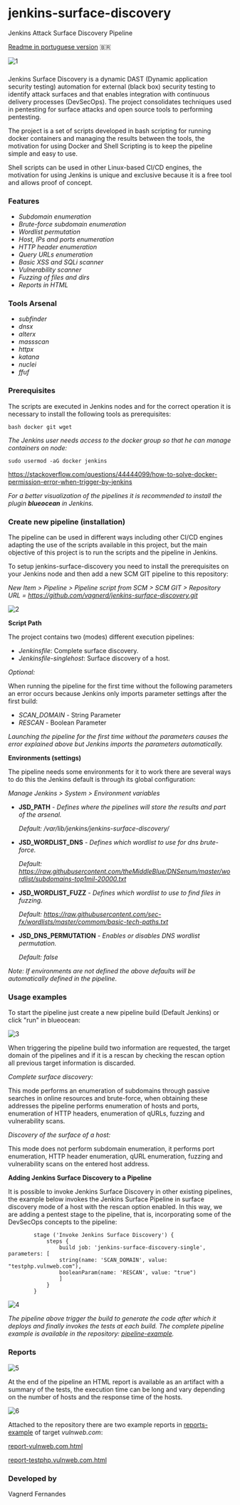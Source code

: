 # jenkins-surface-discovery
Jenkins Attack Surface Discovery Pipeline

[Readme in portuguese version](https://github.com/vagnerd/jenkins-surface-discovery/blob/master/README-pt.md) 🇧🇷

![1](https://github.com/vagnerd/jenkins-surface-discovery/assets/4332906/70794e22-2b49-4b90-90e8-7cdfde0ea1ab)

### 

Jenkins Surface Discovery is a dynamic DAST (Dynamic application security testing) automation for external (black box) security testing to identify attack surfaces and that enables integration with continuous delivery processes (DevSecOps). The project consolidates techniques used in pentesting for surface attacks and open source tools to performing pentesting.

The project is a set of scripts developed in bash scripting for running docker containers and managing the results between the tools, the motivation for using Docker and Shell Scripting is to keep the pipeline simple and easy to use.

Shell scripts can be used in other Linux-based CI/CD engines, the motivation for using Jenkins is unique and exclusive because it is a free tool and allows proof of concept.

### Features
* *Subdomain enumeration*
* *Brute-force subdomain enumeration*
* *Wordlist permutation*
* *Host, IPs and ports enumeration*
* *HTTP header enumeration*
* *Query URLs enumeration*
* *Basic XSS and SQLi scanner*
* *Vulnerability scanner*
* *Fuzzing of files and dirs*
* *Reports in HTML*
  
### Tools Arsenal
* *subfinder*
* *dnsx*
* *alterx*
* *massscan*
* *httpx*
* *katana*
* *nuclei*
* *ffuf*

### Prerequisites
The scripts are executed in Jenkins nodes and for the correct operation it is necessary to install the following tools as prerequisites:

```bash docker git wget```

*The Jenkins user needs access to the docker group so that he can manage containers on node:*
```
sudo usermod -aG docker jenkins
```
https://stackoverflow.com/questions/44444099/how-to-solve-docker-permission-error-when-trigger-by-jenkins

*For a better visualization of the pipelines it is recommended to install the plugin **blueocean** in Jenkins.*

### Create new pipeline (installation)

The pipeline can be used in different ways including other CI/CD engines adapting the use of the scripts available in this project, but the main objective of this project is to run the scripts and the pipeline in Jenkins.

To setup jenkins-surface-discovery you need to install the prerequisites on your Jenkins node and then add a new SCM GIT pipeline to this repository:

*New Item > Pipeline > Pipeline script from SCM > SCM GIT > Repository URL = https://github.com/vagnerd/jenkins-surface-discovery.git*

![2](https://github.com/vagnerd/jenkins-surface-discovery/assets/4332906/8ff8f61d-c6a0-4a46-97c9-546e0851a2bc)

**Script Path**

The project contains two (modes) different execution pipelines:

* *Jenkinsfile*: Complete surface discovery.
* *Jenkinsfile-singlehost*: Surface discovery of a host.

*Optional:*

When running the pipeline for the first time without the following parameters an error occurs because Jenkins only imports parameter settings after the first build:
* *SCAN_DOMAIN* - String Parameter
* *RESCAN* - Boolean Parameter

*Launching the pipeline for the first time without the parameters causes the error explained above but Jenkins imports the parameters automatically.*

**Environments (settings)**

The pipeline needs some environments for it to work there are several ways to do this the Jenkins default is through its global configuration:

*Manage Jenkins > System > Environment variables*

* **JSD_PATH** - *Defines where the pipelines will store the results and part of the arsenal.*
  
  *Default: /var/lib/jenkins/jenkins-surface-discovery/*
  
* **JSD_WORDLIST_DNS** - *Defines which wordlist to use for dns brute-force.*

  *Default: https://raw.githubusercontent.com/theMiddleBlue/DNSenum/master/wordlist/subdomains-top1mil-20000.txt*
  
* **JSD_WORDLIST_FUZZ** - *Defines which wordlist to use to find files in fuzzing.*

  *Default: https://raw.githubusercontent.com/sec-fx/wordlists/master/commom/basic-tech-paths.txt*

* **JSD_DNS_PERMUTATION** - *Enables or disables DNS wordlist permutation.*

  *Default: false*

*Note: If environments are not defined the above defaults will be automatically defined in the pipeline.*

### Usage examples

To start the pipeline just create a new pipeline build (Default Jenkins) or click "run" in blueocean:

![3](https://github.com/vagnerd/jenkins-surface-discovery/assets/4332906/3c6c062b-7cef-4629-b654-19f87f07d663)

When triggering the pipeline build two information are requested, the target domain of the pipelines and if it is a rescan by checking the rescan option all previous target information is discarded.

*Complete surface discovery:*

This mode performs an enumeration of subdomains through passive searches in online resources and brute-force, when obtaining these addresses the pipeline performs enumeration of hosts and ports, enumeration of HTTP headers, enumeration of qURLs, fuzzing and vulnerability scans.

*Discovery of the surface of a host:*

This mode does not perform subdomain enumeration, it performs port enumeration, HTTP header enumeration, qURL enumeration, fuzzing and vulnerability scans on the entered host address.

**Adding Jenkins Surface Discovery to a Pipeline**

It is possible to invoke Jenkins Surface Discovery in other existing pipelines, the example below invokes the Jenkins Surface Pipeline in surface discovery mode of a host with the rescan option enabled. In this way, we are adding a pentest stage to the pipeline, that is, incorporating some of the DevSecOps concepts to the pipeline:

```
        stage ('Invoke Jenkins Surface Discovery') {
            steps {
                build job: 'jenkins-surface-discovery-single', parameters: [
                string(name: 'SCAN_DOMAIN', value: "testphp.vulnweb.com"),
                booleanParam(name: 'RESCAN', value: "true")
                ]
            }
        }
```

![4](https://github.com/vagnerd/jenkins-surface-discovery/assets/4332906/b9030768-955f-420b-9afa-b351823219ab)

*The pipeline above trigger the build to generate the code after which it deploys and finally invokes the tests at each build. The complete pipeline example is available in the repository: [pipeline-example](https://github.com/vagnerd/jenkins-surface-discovery/blob/master/examples/pipelines/deployment-pipeline.groovy).*  

### Reports

![5](https://github.com/vagnerd/jenkins-surface-discovery/assets/4332906/93583403-e86d-4e25-8d83-15c13067b398)

At the end of the pipeline an HTML report is available as an artifact with a summary of the tests, the execution time can be long and vary depending on the number of hosts and the response time of the hosts.

![6](https://github.com/vagnerd/jenkins-surface-discovery/assets/4332906/68aa2266-b1d9-42fa-a377-3f54f4b23ee0)

Attached to the repository there are two example reports in [reports-example](https://github.com/vagnerd/jenkins-surface-discovery/tree/master/examples/reports) of target *vulnweb.com*:

[report-vulnweb.com.html](https://github.com/vagnerd/jenkins-surface-discovery/tree/master/examples/reports/report-vulnweb.com.html)

[report-testphp.vulnweb.com.html](https://github.com/vagnerd/jenkins-surface-discovery/tree/master/examples/reports/report-testphp.vulnweb.com.html)



### Developed by

Vagnerd Fernandes 
